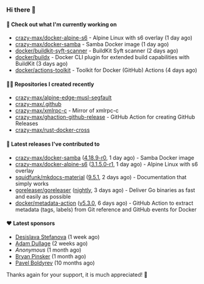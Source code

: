 ### Hi there 👋

#### 👷 Check out what I'm currently working on

- [crazy-max/docker-alpine-s6](https://github.com/crazy-max/docker-alpine-s6) - Alpine Linux with s6 overlay (1 day ago)
- [crazy-max/docker-samba](https://github.com/crazy-max/docker-samba) - Samba Docker image (1 day ago)
- [docker/buildkit-syft-scanner](https://github.com/docker/buildkit-syft-scanner) - BuildKit Syft scanner (2 days ago)
- [docker/buildx](https://github.com/docker/buildx) - Docker CLI plugin for extended build capabilities with BuildKit (3 days ago)
- [docker/actions-toolkit](https://github.com/docker/actions-toolkit) - Toolkit for Docker (GitHub) Actions (4 days ago)

#### 👨‍💻 Repositories I created recently

- [crazy-max/alpine-edge-musl-segfault](https://github.com/crazy-max/alpine-edge-musl-segfault)
- [crazy-max/.github](https://github.com/crazy-max/.github)
- [crazy-max/xmlrpc-c](https://github.com/crazy-max/xmlrpc-c) - Mirror of xmlrpc-c
- [crazy-max/ghaction-github-release](https://github.com/crazy-max/ghaction-github-release) - GitHub Action for creating GitHub Releases
- [crazy-max/rust-docker-cross](https://github.com/crazy-max/rust-docker-cross)

#### 🚀 Latest releases I've contributed to

- [crazy-max/docker-samba](https://github.com/crazy-max/docker-samba) ([4.18.9-r0](https://github.com/crazy-max/docker-samba/releases/tag/4.18.9-r0), 1 day ago) - Samba Docker image
- [crazy-max/docker-alpine-s6](https://github.com/crazy-max/docker-alpine-s6) ([3.1.5.0-r1](https://github.com/crazy-max/docker-alpine-s6/releases/tag/3.1.5.0-r1), 1 day ago) - Alpine Linux with s6 overlay
- [squidfunk/mkdocs-material](https://github.com/squidfunk/mkdocs-material) ([9.5.1](https://github.com/squidfunk/mkdocs-material/releases/tag/9.5.1), 2 days ago) - Documentation that simply works
- [goreleaser/goreleaser](https://github.com/goreleaser/goreleaser) ([nightly](https://github.com/goreleaser/goreleaser/releases/tag/nightly), 3 days ago) - Deliver Go binaries as fast and easily as possible
- [docker/metadata-action](https://github.com/docker/metadata-action) ([v5.3.0](https://github.com/docker/metadata-action/releases/tag/v5.3.0), 6 days ago) - GitHub Action to extract metadata (tags, labels) from Git reference and GitHub events for Docker

#### ❤️ Latest sponsors
- [Desislava Stefanova](https://github.com/desistefanova) (1 week ago)
- [Adam Dullage](https://github.com/dullage) (2 weeks ago)
- _Anonymous_ (1 month ago)
- [Bryan Pinsker](https://github.com/BryanPinsker) (1 month ago)
- [Pavel Boldyrev](https://github.com/bpg) (10 months ago)

Thanks again for your support, it is much appreciated! 🙏
